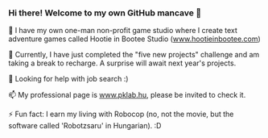 ### Hi there! Welcome to my own GitHub mancave 👋


🔭 I have my own one-man non-profit game studio where I create text adventure games called Hootie in Bootee Studio (www.hootieinbootee.com)

🌱 Currently, I have just completed the "five new projects" challenge and am taking a break to recharge. A surprise will await next year's projects.

🤔 Looking for help with job search :)

📫 My professional page is www.pklab.hu, please be invited to check it.

⚡ Fun fact: I earn my living with Robocop (no, not the movie, but the software called 'Robotzsaru' in Hungarian). :D

<!--
**APorkolab/APorkolab** is a ✨ _special_ ✨ repository because its `README.md` (this file) appears on your GitHub profile.

Here are some ideas to get you started:

- 🔭 I’m currently working on ...
- 🌱 I’m currently learning ...
- 👯 I’m looking to collaborate on ...
- 🤔 I’m looking for help with ...
- 💬 Ask me about ...
- 📫 How to reach me: ...
- 😄 Pronouns: ...
- ⚡ Fun fact: ...
-->




